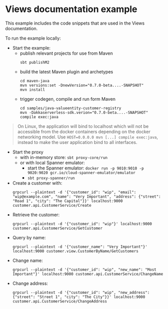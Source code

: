 # Views documentation example

This example includes the code snippets that are used in the Views documentation.

To run the example locally:

* Start the example:
  * publish relevant projects for use from Maven
    ```
    sbt publishM2
    ```
  * build the latest Maven plugin and archetypes
    ```
    cd maven-java
    mvn versions:set -DnewVersion="0.7.0-beta....-SNAPSHOT"
    mvn install
    ```
  * trigger codegen, compile and run form Maven
    ```
    cd samples/java-valueentity-customer-registry
    mvn -Dakkaserverless-sdk.verion="0.7.0-beta....-SNAPSHOT" compile exec:java
    ```

> On Linux, the application will bind to localhost which will not be accessible from the docker containers depending on the
> docker networking model. Use `HOST=0.0.0.0 mvn [...] compile exec:java`, instead to make the user application bind to all interfaces.

* Start the proxy
  * with in-memory store: `sbt proxy-core/run`
  * or with local Spanner emulator:
    * start the Spanner emulator: `docker run -p 9010:9010 -p 9020:9020 gcr.io/cloud-spanner-emulator/emulator`
    * `sbt proxy-spanner/run`
* Create a customer with:
  ```
  grpcurl --plaintext -d '{"customer_id": "wip", "email": "wip@example.com", "name": "Very Important", "address": {"street": "Road 1", "city": "The Capital"}}' localhost:9000  customer.api.CustomerService/Create
  ```
* Retrieve the customer:
  ```
  grpcurl --plaintext -d '{"customer_id": "wip"}' localhost:9000  customer.api.CustomerService/GetCustomer
  ```
* Query by name:
  ```
  grpcurl --plaintext -d '{"customer_name": "Very Important"}' localhost:9000 customer.view.CustomerByName/GetCustomers
  ```
* Change name:
  ```
  grpcurl --plaintext -d '{"customer_id": "wip", "new_name": "Most Important"}' localhost:9000 customer.api.CustomerService/ChangeName
  ```
* Change address:
  ```
  grpcurl --plaintext -d '{"customer_id": "wip", "new_address": {"street": "Street 1", "city": "The City"}}' localhost:9000 customer.api.CustomerService/ChangeAddress
  ```
